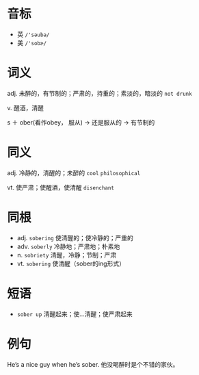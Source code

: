 # 音标

- 英 `/'səubə/`
- 美 `/'sobɚ/`

# 词义

adj. 未醉的，有节制的；严肃的，持重的；素淡的，暗淡的
`not drunk`

v. 醒酒，清醒




s ＋ ober(看作obey， 服从) → 还是服从的 → 有节制的

# 同义

adj. 冷静的，清醒的；未醉的
`cool` `philosophical`

vt. 使严肃；使醒酒，使清醒
`disenchant`

# 同根

- adj. `sobering` 使清醒的；使冷静的；严重的
- adv. `soberly` 冷静地；严肃地；朴素地
- n. `sobriety` 清醒，冷静；节制；严肃
- vt. `sobering` 使清醒（sober的ing形式）

# 短语

- `sober up` 清醒起来；使…清醒；使严肃起来

# 例句

He’s a nice guy when he’s sober.
他没喝醉时是个不错的家伙。


